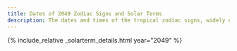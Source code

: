 ```yaml
---
title: Dates of 2049 Zodiac Signs and Solar Terms
description: The dates and times of the tropical zodiac signs, widely used in western astrology, and solar terms of year 2049
---
```

{% include_relative _solarterm_details.html year="2049" %}
